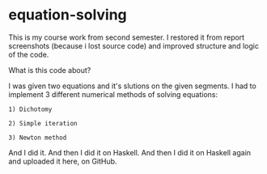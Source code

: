# equation-solving

This is my course work from second semester. I restored it from report screenshots (because i lost source code) and improved structure and logic of the code.

What is this code about?

I was given two equations and it's slutions on the given segments. I had to implement 3 different numerical methods of solving equations:

```
1) Dichotomy

2) Simple iteration

3) Newton method
```

And I did it. And then I did it on Haskell. And then I did it on Haskell again and uploaded it here, on GitHub.
